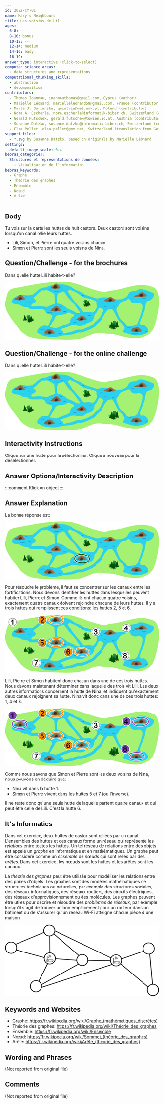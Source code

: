 ```yaml
---
id: 2022-CY-01
name: Mary's Neighbours
title: Les voisins de Lili
ages:
  6-8: --
  8-10: bonus
  10-12: --
  12-14: medium
  14-16: easy
  16-19: --
answer_type: interactive (click-to-select)
computer_science_areas:
  - data structures and representations
computational_thinking_skills:
  - abstraction
  - decomposition
contributors:
  - Thomas Ioannou, ioannouthomas@gmail.com, Cyprus (author)
  - Marielle Léonard, marielleleonard59@gmail.com, France (contributor, graphics)
  - Marta J. Burzanska, quintria@mat.umk.pl, Poland (contributor)
  - Nora A. Escherle, nora.escherle@informatik-biber.ch, Switzerland (contributor, translation from English into German)
  - Gerald Futschek, gerald.futschek@tuwien.ac.at, Austria (contributor)
  - Susanne Datzko, susanne.datzko@informatik-biber.ch, Switzerland (contributor, graphics)
  - Elsa Pellet, elsa.pellet@gmx.net, Switzerland (translation from German into French)
support_files:
  - *.svg by Susanne Datzko, based on originals by Marielle Léonard
settings:
  default_image_scale: 0.4
bebras_categories:
  Structures et représentations de données:
    - Visualisation de l'information
bebras_keywords:
  - Graphe
  - Théorie des graphes
  - Ensemble
  - Noeud
  - Arête
---
```


[exp1]: graphics/2022-CY-01-explanation1.svg "Explication 1"
[exp2]: graphics/2022-CY-01-explanation2.svg "Explication 2"
[ques]: graphics/2022-CY-01-question.svg "Carte avec huttes"
[sol]: graphics/2022-CY-01-solution.svg "Solution"
[its-info]: graphics/2022-CY-01-itsinformatics.svg "Graphe avec les positions des routeurs (350px)"

## Body

Tu vois sur la carte les huttes de huit castors. Deux castors sont voisins lorsqu'un canal relie leurs huttes.

- Lili, Simon, et Pierre ont quatre voisins chacun.
- Simon et Pierre sont les seuls voisins de Nina.

## Question/Challenge - for the brochures

Dans quelle hutte Lili habite-t-elle?

![ques]

## Question/Challenge - for the online challenge

Dans quelle hutte Lili habite-t-elle?

![ques]

## Interactivity Instructions

Clique sur une hutte pour la sélectionner. Clique à nouveau pour la désélectionner.

## Answer Options/Interactivity Description

<!-- empty -->

:::comment
Klick on object
:::

## Answer Explanation

La bonne réponse est:

![sol]

Pour résoudre le problème, il faut se concentrer sur les canaux entre les fortifications. Nous devons identifier les huttes dans lesquelles peuvent habiter Lili, Pierre et Simon. Comme ils ont chacun quatre voisins, exactement quatre canaux doivent rejoindre chacune de leurs huttes. Il y a trois huttes qui remplissent ces conditions: les huttes 2, 5 et 6.

![exp1]

Lili, Pierre et Simon habitent donc chacun dans une de ces trois huttes. Nous devons maintenant déterminer dans laquelle des trois vit Lili.
Les deux autres informations concernent la hutte de Nina, et indiquent qu'exactement deux canaux rejoignent sa hutte. Nina vit donc dans une de ces trois huttes: 1, 4 et 8.

![exp2]

Comme nous savons que Simon et Pierre sont les deux voisins de Nina, nous pouvons en déduire que:

- Nina vit dans la hutte 1.
- Simon et Pierre vivent dans les huttes 5 et 7 (ou l'inverse).

Il ne reste donc qu'une seule hutte de laquelle partent quatre canaux et qui peut être celle de Lili. C'est la hutte 6.

## It's Informatics

Dans cet exercice, deux huttes de castor sont reliées par un canal. L'ensembles des huttes et des canaux forme un réseau qui représente les _relations_ entre toutes les huttes. Un tel réseau de relations entre des objets est appelé un _graphe_ en informatique et en mathématiques. Un graphe peut être considéré comme un _ensemble_ de _nœuds_ qui sont reliés par des _arêtes_. Dans cet exercice, les nœuds sont les huttes et les arêtes sont les canaux.

La _théorie des graphes_ peut être utilisée pour modéliser les relations entre des paires d'objets. Les graphes sont des modèles mathématiques de structures techniques ou naturelles, par exemple des structures sociales, des réseaux informatiques, des réseaux routiers, des circuits électriques, des réseaux d'approvisionnement ou des molécules. Les graphes peuvent être utiles pour décrire et résoudre des _problèmes de réseaux_, par exemple lorsqu'il s'agit de trouver un bon emplacement pour un routeur dans un bâtiment ou de s'assurer qu'un réseau Wi-Fi atteigne chaque pièce d'une maison.

![its-info]

## Keywords and Websites

- Graphe: https://fr.wikipedia.org/wiki/Graphe_(mathématiques_discrètes)
- Théorie des graphes: https://fr.wikipedia.org/wiki/Théorie_des_graphes
- Ensemble: https://fr.wikipedia.org/wiki/Ensemble
- Nœud: https://fr.wikipedia.org/wiki/Sommet_(théorie_des_graphes)
- Arête: https://fr.wikipedia.org/wiki/Arête_(théorie_des_graphes)

## Wording and Phrases

(Not reported from original file)

## Comments

(Not reported from original file)
